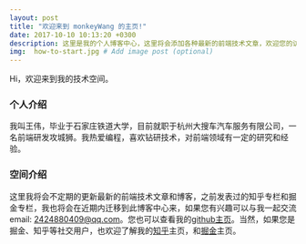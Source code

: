 ```yaml
---
layout: post
title: "欢迎来到 monkeyWang 的主页!"
date: 2017-10-10 10:13:20 +0300
description: 这里是我的个人博客中心，这里将会添加各种最新的前端技术文章，欢迎您的访问，如果您有什么建议可以随时进行沟通与交流. # Add post description (optional)
img:  how-to-start.jpg # Add image post (optional)
---
```


Hi，欢迎来到我的技术空间。
###  个人介绍
我叫王伟，毕业于石家庄铁道大学，目前就职于杭州大搜车汽车服务有限公司，一名前端研发攻城狮。我热爱编程，喜欢钻研技术，对前端领域有一定的研究和经验。
###  空间介绍
这里我将会不定期的更新最新的前端技术文章和博客，之前发表过的知乎专栏和掘金专栏，我也将会在近期内迁移到此博客中心来，如果您有兴趣可以与我一起交流 email: 2424880409@qq.com。您也可以查看我的[github主页][monkeywang-gh]。当然，如果您是掘金、知乎等社交用户，也欢迎了解我的[知乎][zhihu]主页，和[掘金][juejin]主页。


[monkeywang-gh]:   https://github.com/monkeyWangs
[zhihu]: https://www.zhihu.com/people/monkey-wang-/activities
[juejin]: https://juejin.im/user/58de5a49ac502e006cfb35e9